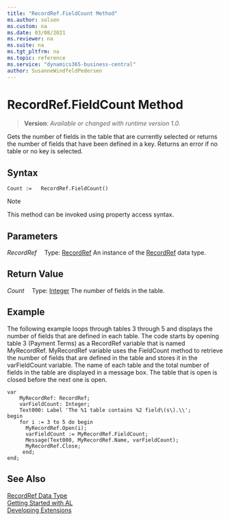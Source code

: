 ```yaml
---
title: "RecordRef.FieldCount Method"
ms.author: solsen
ms.custom: na
ms.date: 03/08/2021
ms.reviewer: na
ms.suite: na
ms.tgt_pltfrm: na
ms.topic: reference
ms.service: "dynamics365-business-central"
author: SusanneWindfeldPedersen
---
```

[//]: # (START>DO_NOT_EDIT)
[//]: # (IMPORTANT:Do not edit any of the content between here and the END>DO_NOT_EDIT.)
[//]: # (Any modifications should be made in the .xml files in the ModernDev repo.)
# RecordRef.FieldCount Method
> **Version**: _Available or changed with runtime version 1.0._

Gets the number of fields in the table that are currently selected or returns the number of fields that have been defined in a key. Returns an error if no table or no key is selected.


## Syntax
```
Count :=   RecordRef.FieldCount()
```
> [!NOTE]
> This method can be invoked using property access syntax.

## Parameters
*RecordRef*
&emsp;Type: [RecordRef](recordref-data-type.md)
An instance of the [RecordRef](recordref-data-type.md) data type.

## Return Value
*Count*
&emsp;Type: [Integer](../integer/integer-data-type.md)
The number of fields in the table.


[//]: # (IMPORTANT: END>DO_NOT_EDIT)

## Example  
 The following example loops through tables 3 through 5 and displays the number of fields that are defined in each table. The code starts by opening table 3 \(Payment Terms\) as a RecordRef variable that is named MyRecordRef. MyRecordRef variable uses the FieldCount method to retrieve the number of fields that are defined in the table and stores it in the varFieldCount variable. The name of each table and the total number of fields in the table are displayed in a message box. The table that is open is closed before the next one is open. 

```al
var
    MyRecordRef: RecordRef;
    varFieldCount: Integer;
    Text000: Label 'The %1 table contains %2 field\(s\).\\';
begin    
    for i := 3 to 5 do begin  
      MyRecordRef.Open(i);  
      varFieldCount := MyRecordRef.FieldCount;  
      Message(Text000, MyRecordRef.Name, varFieldCount);  
      MyRecordRef.Close;  
     end;  
end;
```  
  

## See Also
[RecordRef Data Type](recordref-data-type.md)  
[Getting Started with AL](../../devenv-get-started.md)  
[Developing Extensions](../../devenv-dev-overview.md)